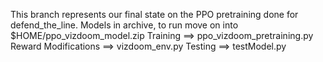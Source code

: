 This branch represents our final state on the PPO pretraining done for defend_the_line. 
Models in archive, to run move on into $HOME/ppo_vizdoom_model.zip
Training ==> ppo_vizdoom_pretraining.py
Reward Modifications ==> vizdoom_env.py
Testing ==> testModel.py

